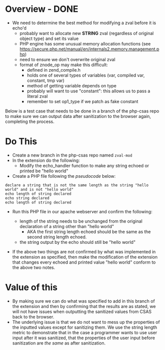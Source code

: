 # Overview - DONE
- We need to determine the best method for modifying a zval before it is echo'd
	- probably want to allocate new **STRING** zval (regardless of original object type) and set its value
	- PHP engine has some unusual memory allocation functions (see https://secure.php.net/manual/en/internals2.memory.management.php)
	- need to ensure we don't overwrite original zval
	- format of znode_op may make this difficult:
		- defined in zend_compile.h
		- holds one of several types of variables (var, compiled var, constant, tmp var)
		- method of getting variable depends on type
		- probably will want to use "constant": this allows us to pass a literal zval
		- remember to set op1_type if we patch as fake constant


Below is a test case that needs to be done in a branch of the php-csas repo to make sure we can output data after sanitization to the browser again, completing the process.

# Do This

- Create a new branch in the php-csas repo named `zval-mod`
- In the extension do the following:
	- Modify the echo_handler function to make any string echoed or printed be "hello world"
- Create a PHP file following the *pseudocode* below:
```
declare a string that is not the same length as the string "hello world" and is not "hello world"
echo length of string declared
echo string declared
echo length of string declared
```

- Run this PHP file in our apache webserver and confirm the following:
	- length of the string needs to be unchanged from the original declaration of a string other than "hello world"
		- AKA the first string length echoed should be the same as the second string length echoed.
	- the string output by the echo should still be "hello world"

- If the above two things are not confirmed by what was implemented in the extension as specified, then make the modification of the extension that changes every echoed and printed value "hello world" conform to the above two notes.

# Value of this

- By making sure we can do what was specified to add in this branch of the extension and then by confirming that the results are as stated, we will not have issues when outputting the sanitized values from CSAS back to the browser.
- The underlying issue is that we do not want to mess up the properties of the inputted values except for sanitizing them. We use the string length metric to demonstrate that in the case a programmer wants to use user input after it was sanitized, that the properties of the user input before sanitization are *the same* as after sanitization.
